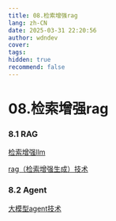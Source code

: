 ```yaml
---
title: 08.检索增强rag
lang: zh-CN
date: 2025-03-31 22:20:56
author: wdndev
cover: 
tags:
hidden: true
recommend: false
---
```


# 08.检索增强rag

### 8.1 RAG

[检索增强llm](./检索增强llm/检索增强llm.md "检索增强llm")

[rag（检索增强生成）技术](./rag（检索增强生成）技术/rag（检索增强生成）技术.md "rag（检索增强生成）技术")



### 8.2 Agent

[大模型agent技术](./大模型agent技术/大模型agent技术.md "大模型agent技术")
